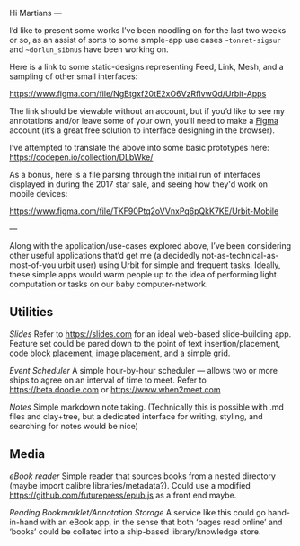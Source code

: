 Hi Martians —

I’d like to present some works I’ve been noodling on for the last two weeks or so, as an assist of sorts to some simple-app use cases `~tonret-sigsur` and `~dorlun_sibnus` have been working on. 

Here is a link to some static-designs representing Feed, Link, Mesh, and a sampling of other small interfaces:

https://www.figma.com/file/NgBtgxf20tE2xO6VzRfIvwQd/Urbit-Apps

The link should be viewable without an account, but if you’d like to see my annotations and/or leave some of your own, you’ll need to make a [Figma](https://www.figma.com/) account (it’s a great free solution to interface designing in the browser).

I’ve attempted to translate the above into some basic prototypes here: https://codepen.io/collection/DLbWke/

As a bonus, here is a file parsing through the initial run of interfaces displayed in during the 2017 star sale, and seeing how they'd work on mobile devices:

https://www.figma.com/file/TKF90Ptq2oVVnxPq6pQkK7KE/Urbit-Mobile

—

Along with the application/use-cases explored above, I’ve been considering other useful applications that’d get me (a decidedly not-as-technical-as-most-of-you urbit user) using Urbit for simple and frequent tasks. Ideally, these simple apps would warm people up to the idea of performing light computation or tasks on our baby computer-network.

## Utilities

_Slides_
Refer to https://slides.com for an ideal web-based slide-building app. Feature set could be pared down to the point of text insertion/placement, code block placement, image placement, and a simple grid.

_Event Scheduler_
A simple hour-by-hour scheduler — allows two or more ships to agree on an interval of time to meet. Refer to https://beta.doodle.com  or https://www.when2meet.com

_Notes_
Simple markdown note taking. (Technically this is possible with .md files and clay+tree, but a dedicated interface for writing, styling, and searching for notes would be nice)

## Media

_eBook reader_
Simple reader that sources books from a nested directory (maybe import calibre libraries/metadata?).
Could use a modified https://github.com/futurepress/epub.js as a front end maybe.

_Reading Bookmarklet/Annotation Storage_
A service like this could go hand-in-hand with an eBook app, in the sense that both ‘pages read online’ and ‘books’ could be collated into a ship-based library/knowledge store.
